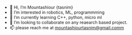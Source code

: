 - 👋 Hi, I’m Mountashiour {tasnim}
- 👀 I’m interested in robotics, ML, programmming
- 🌱 I’m currently learning C++, python, micro ml
- 💞️ I’m looking to collaborate on any reaearch based project.
- 📫 please reach me at mountashiourtasnim@gmail.comm

<!---
Tasnim64/Tasnim64 is a ✨ special ✨ repository because its `README.md` (this file) appears on your GitHub profile.
You can click the Preview link to take a look at your changes.
--->

